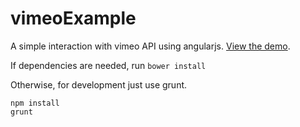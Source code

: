 # vimeoExample

A simple interaction with vimeo API using angularjs. [View the demo](http://seripap.github.io/vimeoAngularExample/).

If dependencies are needed, run ``bower install``

Otherwise, for development just use grunt.

```
npm install
grunt
```
